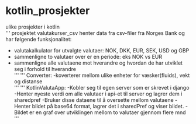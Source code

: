 # kotlin_prosjekter
ulike prosjekter i kotlin\
'''
prosjektet valutakurser_csv henter data fra csv-filer fra Norges Bank og har følgende funksjonalitet:
- valutakalkulator for utvalgte valutaer: NOK, DKK, EUR, SEK, USD og GBP
- sammenligne to valutaer over er en periode: eks NOK vs EUR
- sammenligne alle valutaene mot hverandre og hvordan de har utviklet seg i forhold til hverandre\
'''
'''
Converter:
-koverterer mellom ulike enheter for væsker(fluids), vekt og distanse\
'''
'''
KotlinValutaApp:
-Kobler seg til egen server som er skrevet i django
-Henter nyeste verdi om alle valutaer i api-et til server og lagrer dem i sharedpref
-Bruker disse dataene til å oversette mellom valutaene
-Henter bildet på base64 format, lagrer det i sharedPref og viser bildet.
-Bildet er en graf over utviklingen mellom to valutaer gjennom flere mnd
'''
